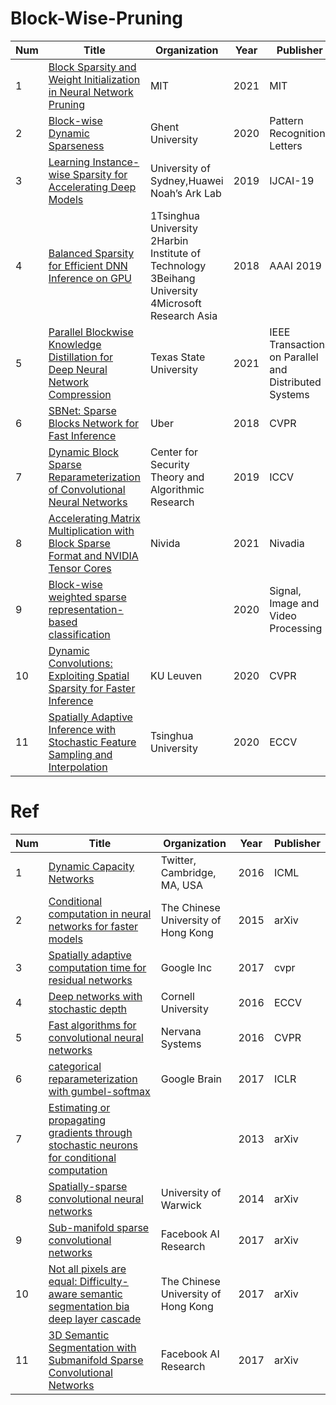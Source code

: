 # Block-Wise-Pruning
|Num|Title |Organization|Year|Publisher|
| ----------- | ----------- | ----------- | ----------- | ----------- |
|1|[Block Sparsity and Weight Initialization in Neural Network Pruning](https://dspace.mit.edu/handle/1721.1/130708)|MIT|2021|MIT|
|2|[Block-wise Dynamic Sparseness](https://arxiv.org/pdf/2001.04686.pdf)|Ghent University|2020|Pattern Recognition Letters|
|3|[Learning Instance-wise Sparsity for Accelerating Deep Models](https://www.ijcai.org/proceedings/2019/0416.pdf)|University of Sydney,Huawei Noah’s Ark Lab|2019|IJCAI-19|
|4|[Balanced Sparsity for Efficient DNN Inference on GPU](https://arxiv.org/abs/1811.00206)|1Tsinghua University 2Harbin Institute of Technology 3Beihang University 4Microsoft Research Asia|2018|AAAI 2019|
|5|[Parallel Blockwise Knowledge Distillation for Deep Neural Network Compression](https://arxiv.org/pdf/2012.03096.pdf)|Texas State University |2021|IEEE Transactions on Parallel and Distributed Systems|
|6|[SBNet: Sparse Blocks Network for Fast Inference](https://openaccess.thecvf.com/content_cvpr_2018/papers/Ren_SBNet_Sparse_Blocks_CVPR_2018_paper.pdf)|Uber|2018|CVPR|
|7|[Dynamic Block Sparse Reparameterization of Convolutional Neural Networks](https://openaccess.thecvf.com/content_ICCVW_2019/papers/CEFRL/Vooturi_Dynamic_Block_Sparse_Reparameterization_of_Convolutional_Neural_Networks_ICCVW_2019_paper.pdf)|Center for Security Theory and Algorithmic Research|2019|ICCV|
|8|[Accelerating Matrix Multiplication with Block Sparse Format and NVIDIA Tensor Cores](https://developer.nvidia.com/blog/accelerating-matrix-multiplication-with-block-sparse-format-and-nvidia-tensor-cores/)|Nivida|2021|Nivadia|
|9|[Block-wise weighted sparse representation-based classification](https://link.springer.com/article/10.1007/s11760-020-01700-9)| |2020|Signal, Image and Video Processing| 
|10|[Dynamic Convolutions: Exploiting Spatial Sparsity for Faster Inference](https://lirias.kuleuven.be/bitstream/123456789/670120/2/4583_final_OA.pdf)|KU Leuven|2020|CVPR
|11|[Spatially Adaptive Inference with Stochastic Feature Sampling and Interpolation](https://arxiv.org/pdf/2003.08866.pdf)|Tsinghua University|2020|ECCV|
# Ref
|Num|Title |Organization|Year|Publisher|
| ----------- | ----------- | ----------- | ----------- | ----------- |
|1|[Dynamic Capacity Networks](https://arxiv.org/pdf/1511.07838.pdf)|Twitter, Cambridge, MA, USA|2016|ICML|
|2|[Conditional computation in neural networks for faster models](https://arxiv.org/pdf/1704.01344.pdf)|The Chinese University of Hong Kong|2015|arXiv|
|3|[Spatially adaptive computation time for residual networks](https://arxiv.org/pdf/1612.02297.pdf)|Google Inc|2017|cvpr|
|4|[Deep networks with stochastic depth](https://arxiv.org/pdf/1603.09382.pdf)| Cornell University|2016|ECCV|
|5|[Fast algorithms for convolutional neural networks](https://arxiv.org/pdf/1509.09308.pdf)|Nervana Systems|2016|CVPR|
|6|[categorical reparameterization with gumbel-softmax](https://arxiv.org/pdf/1611.01144.pdf)|Google Brain|2017|ICLR|
|7|[Estimating or propagating gradients through stochastic neurons for conditional computation](https://arxiv.org/pdf/1308.3432.pdf)||2013|arXiv|
|8|[Spatially-sparse convolutional neural networks](https://arxiv.org/pdf/1409.6070.pdf)|University of Warwick|2014|arXiv|
|9|[Sub-manifold sparse convolutional networks](https://arxiv.org/pdf/1706.01307.pdf)|Facebook AI Research|2017|arXiv|
|10|[Not all pixels are equal: Difficulty-aware semantic segmentation bia deep layer cascade](https://arxiv.org/pdf/1704.01344.pdf)|The Chinese University of Hong Kong|2017|arXiv|
|11|[3D Semantic Segmentation with Submanifold Sparse Convolutional Networks](https://arxiv.org/pdf/1711.10275.pdf)|Facebook AI Research|2017|arXiv|

